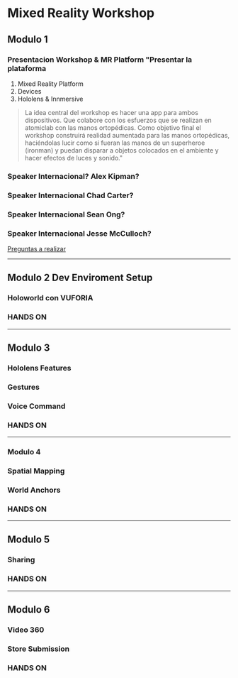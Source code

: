 # Mixed Reality Workshop

## Modulo 1
### Presentacion Workshop & MR Platform	"Presentar la plataforma
1. Mixed Reality Platform
1. Devices
1. Hololens & Innmersive

> La idea central del workshop es hacer una app para ambos dispositivos. Que colabore con los esfuerzos que se realizan en atomiclab  con las manos ortopédicas. Como objetivo final el workshop construirá realidad aumentada para las manos ortopédicas, haciéndolas lucir como si fueran las manos de un superheroe (ironman) y puedan disparar a objetos colocados en el ambiente  y hacer efectos de luces y sonido."

### Speaker Internacional? Alex Kipman?	
###	Speaker Internacional Chad Carter?
###	Speaker Internacional Sean Ong?	
### Speaker Internacional Jesse McCulloch?

[Preguntas a realizar](https://docs.google.com/document/d/1SHc679q_2j4Kq6ZptfM7yvydWnZ6fPva_nQUwkKFRqI/edit?usp=sharing)

<hr>

## Modulo 2	Dev Enviroment Setup

### Holoworld con VUFORIA	

### HANDS ON	

<hr>

## Modulo 3
###	Hololens Features	
###	Gestures	
###	Voice Command	
###	HANDS ON	

<hr>


### Modulo 4
### Spatial Mapping	
### World Anchors	
### HANDS ON	

<hr>


## Modulo 5
###	Sharing	
###	HANDS ON	

<hr>

## Modulo 6
### Video 360	
### Store Submission	
###	HANDS ON	
